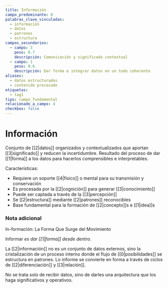 ```yaml
---
title: Información
campo_predominante: 0
palabras_clave_vinculadas:
  - información
  - datos
  - patrones
  - estructura
campos_secundarios:
  - campo: 3
    peso: 0.7
    descripción: Comunicación y significado contextual
  - campo: 1
    peso: 0.6
    descripción: Dar forma e integrar datos en un todo coherente
aliases:
  - datos estructurados
  - contenido procesado
etiquetas:
  - tag1
tipo: campo_fundamental
relacionado_a_campo: 4
checkbox: false
---
```

# Información

Conjunto de [[2|datos]] organizados y contextualizados que aportan [[3|significado]] y reducen la incertidumbre. Resultado del proceso de dar [[1|forma]] a los datos para hacerlos comprensibles e interpretables.

Características:
- Requiere un soporte [[4|físico]] o mental para su transmisión y conservación
- Es procesada por la [[2|cognición]] para generar [[3|conocimiento]]
- Puede ser captada a través de la [[3|percepción]]
- Se [[2|estructura]] mediante [[2|patrones]] reconocibles
- Base fundamental para la formación de [[2|concepto]]s e [[1|idea]]s

### Nota adicional
In-formación: La Forma Que Surge del Movimiento

Informar *es dar [[1|forma]] desde dentro*. 

La [[2|información]] no es un conjunto de datos externos, sino la cristalización de un proceso interno donde el flujo de [[0|posibilidades]] se estructura en patrones. Lo informe se convierte en forma a través de ciclos de [[2|diferenciación]] y [[3|relación]]. 

No se trata solo de recibir datos, sino de darles una arquitectura que los haga significativos y operativos.
